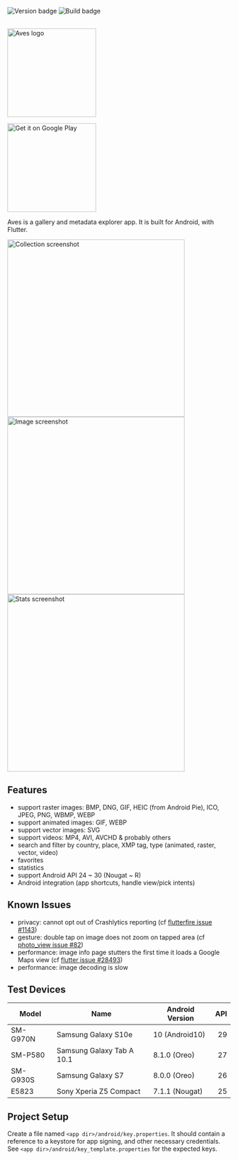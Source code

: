 ![Version badge][Version badge]
![Build badge][Build badge]

<br />
<img src="https://raw.githubusercontent.com/deckerst/aves/develop/assets/aves_logo.svg" alt='Aves logo' width="200" />

[<img src="https://play.google.com/intl/en_us/badges/static/images/badges/en_badge_web_generic.png" alt='Get it on Google Play' width="200">](https://play.google.com/store/apps/details?id=deckers.thibault.aves&pcampaignid=pcampaignidMKT-Other-global-all-co-prtnr-py-PartBadge-Mar2515-1)

Aves is a gallery and metadata explorer app. It is built for Android, with Flutter.

<img src="https://raw.githubusercontent.com/deckerst/aves/develop/extra/play/screenshots%20v1.0.0/S10/1-S10-collection.jpg" alt='Collection screenshot' height="400" /><img src="https://raw.githubusercontent.com/deckerst/aves/develop/extra/play/screenshots%20v1.0.0/S10/2-S10-image.jpg" alt='Image screenshot' height="400" /><img src="https://raw.githubusercontent.com/deckerst/aves/develop/extra/play/screenshots%20v1.0.0/S10/5-S10-stats.jpg" alt='Stats screenshot' height="400" />

## Features

- support raster images: BMP, DNG, GIF, HEIC (from Android Pie), ICO, JPEG, PNG, WBMP, WEBP
- support animated images: GIF, WEBP
- support vector images: SVG
- support videos: MP4, AVI, AVCHD & probably others
- search and filter by country, place, XMP tag, type (animated, raster, vector, video)
- favorites
- statistics
- support Android API 24 ~ 30 (Nougat ~ R)
- Android integration (app shortcuts, handle view/pick intents)

## Known Issues

- privacy: cannot opt out of Crashlytics reporting (cf [flutterfire issue #1143](https://github.com/FirebaseExtended/flutterfire/issues/1143))
- gesture: double tap on image does not zoom on tapped area (cf [photo_view issue #82](https://github.com/renancaraujo/photo_view/issues/82))
- performance: image info page stutters the first time it loads a Google Maps view (cf [flutter issue #28493](https://github.com/flutter/flutter/issues/28493))
- performance: image decoding is slow

## Test Devices

| Model       | Name                       | Android Version | API |
| ----------- | -------------------------- | --------------- | ---:|
| SM-G970N    | Samsung Galaxy S10e        | 10 (Android10)  | 29  |
| SM-P580     | Samsung Galaxy Tab A 10.1  | 8.1.0 (Oreo)    | 27  |
| SM-G930S    | Samsung Galaxy S7          | 8.0.0 (Oreo)    | 26  |
| E5823       | Sony Xperia Z5 Compact     | 7.1.1 (Nougat)  | 25  |

## Project Setup

Create a file named `<app dir>/android/key.properties`. It should contain a reference to a keystore for app signing, and other necessary credentials. See `<app dir>/android/key_template.properties` for the expected keys.

[Version badge]: https://img.shields.io/github/v/release/deckerst/aves?include_prereleases&sort=semver
[Build badge]: https://img.shields.io/github/workflow/status/deckerst/aves/Release%20on%20tag
